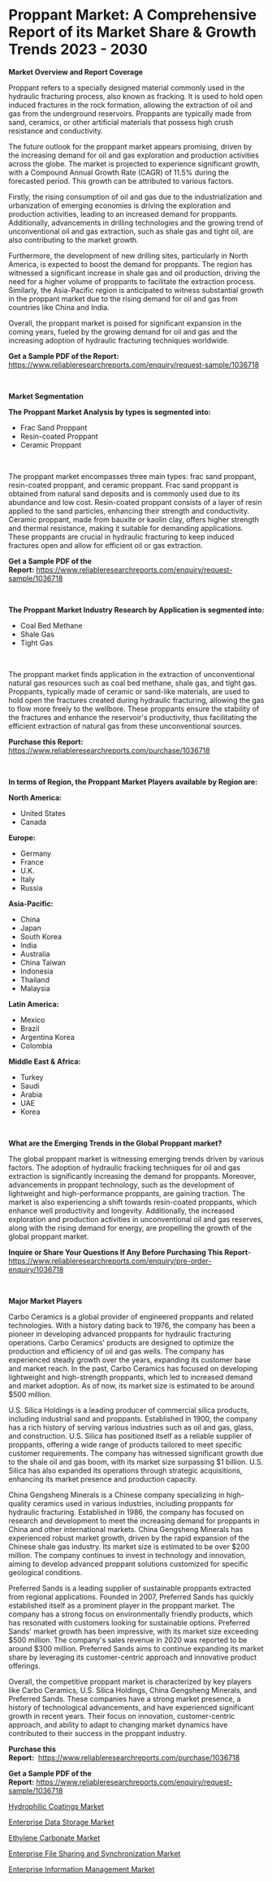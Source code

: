 <p><h1>Proppant Market: A Comprehensive Report of its Market Share & Growth Trends 2023 - 2030</h1></p><p><strong>Market Overview and Report Coverage</strong></p>
<p><p>Proppant refers to a specially designed material commonly used in the hydraulic fracturing process, also known as fracking. It is used to hold open induced fractures in the rock formation, allowing the extraction of oil and gas from the underground reservoirs. Proppants are typically made from sand, ceramics, or other artificial materials that possess high crush resistance and conductivity.</p><p>The future outlook for the proppant market appears promising, driven by the increasing demand for oil and gas exploration and production activities across the globe. The market is projected to experience significant growth, with a Compound Annual Growth Rate (CAGR) of 11.5% during the forecasted period. This growth can be attributed to various factors.</p><p>Firstly, the rising consumption of oil and gas due to the industrialization and urbanization of emerging economies is driving the exploration and production activities, leading to an increased demand for proppants. Additionally, advancements in drilling technologies and the growing trend of unconventional oil and gas extraction, such as shale gas and tight oil, are also contributing to the market growth.</p><p>Furthermore, the development of new drilling sites, particularly in North America, is expected to boost the demand for proppants. The region has witnessed a significant increase in shale gas and oil production, driving the need for a higher volume of proppants to facilitate the extraction process. Similarly, the Asia-Pacific region is anticipated to witness substantial growth in the proppant market due to the rising demand for oil and gas from countries like China and India.</p><p>Overall, the proppant market is poised for significant expansion in the coming years, fueled by the growing demand for oil and gas and the increasing adoption of hydraulic fracturing techniques worldwide.</p></p>
<p><strong>Get a Sample PDF of the Report:</strong> <a href="https://www.reliableresearchreports.com/enquiry/request-sample/1036718">https://www.reliableresearchreports.com/enquiry/request-sample/1036718</a></p>
<p>&nbsp;</p>
<p><strong>Market Segmentation</strong></p>
<p><strong>The Proppant Market Analysis by types is segmented into:</strong></p>
<p><ul><li>Frac Sand Proppant</li><li>Resin-coated Proppant</li><li>Ceramic Proppant</li></ul></p>
<p>&nbsp;</p>
<p><p>The proppant market encompasses three main types: frac sand proppant, resin-coated proppant, and ceramic proppant. Frac sand proppant is obtained from natural sand deposits and is commonly used due to its abundance and low cost. Resin-coated proppant consists of a layer of resin applied to the sand particles, enhancing their strength and conductivity. Ceramic proppant, made from bauxite or kaolin clay, offers higher strength and thermal resistance, making it suitable for demanding applications. These proppants are crucial in hydraulic fracturing to keep induced fractures open and allow for efficient oil or gas extraction.</p></p>
<p><strong>Get a Sample PDF of the Report:</strong>&nbsp;<a href="https://www.reliableresearchreports.com/enquiry/request-sample/1036718">https://www.reliableresearchreports.com/enquiry/request-sample/1036718</a></p>
<p>&nbsp;</p>
<p><strong>The Proppant Market Industry Research by Application is segmented into:</strong></p>
<p><ul><li>Coal Bed Methane</li><li>Shale Gas</li><li>Tight Gas</li></ul></p>
<p>&nbsp;</p>
<p><p>The proppant market finds application in the extraction of unconventional natural gas resources such as coal bed methane, shale gas, and tight gas. Proppants, typically made of ceramic or sand-like materials, are used to hold open the fractures created during hydraulic fracturing, allowing the gas to flow more freely to the wellbore. These proppants ensure the stability of the fractures and enhance the reservoir's productivity, thus facilitating the efficient extraction of natural gas from these unconventional sources.</p></p>
<p><strong>Purchase this Report:</strong>&nbsp; <a href="https://www.reliableresearchreports.com/purchase/1036718">https://www.reliableresearchreports.com/purchase/1036718</a></p>
<p>&nbsp;</p>
<p><strong>In terms of Region, the Proppant Market Players available by Region are:</strong></p>
<p>
    <p> <strong> North America: </strong>
        <ul>
            <li>United States</li>
            <li>Canada</li>
        </ul>
        </p> 
    <p> <strong> Europe: </strong>
        <ul>
            <li>Germany</li>
            <li>France</li>
            <li>U.K.</li>
            <li>Italy</li>
            <li>Russia</li>
        </ul>
        </p> 
    <p> <strong> Asia-Pacific: </strong>
        <ul>
            <li>China</li>
            <li>Japan</li>
            <li>South Korea</li>
            <li>India</li>
            <li>Australia</li>
            <li>China Taiwan</li>
            <li>Indonesia</li>
            <li>Thailand</li>
            <li>Malaysia</li>
        </ul>
        </p> 
    <p> <strong> Latin America: </strong>
        <ul>
            <li>Mexico</li>
            <li>Brazil</li>
            <li>Argentina Korea</li>
            <li>Colombia</li>
        </ul>
        </p> 
    <p> <strong> Middle East & Africa: </strong>
        <ul>
            <li>Turkey</li>
            <li>Saudi</li>
            <li>Arabia</li>
            <li>UAE</li>
            <li>Korea</li>
        </ul>
    </p>
    </p>
<p>&nbsp;</p>
<p><strong>What are the Emerging Trends in the Global Proppant market?</strong></p>
<p><p>The global proppant market is witnessing emerging trends driven by various factors. The adoption of hydraulic fracking techniques for oil and gas extraction is significantly increasing the demand for proppants. Moreover, advancements in proppant technology, such as the development of lightweight and high-performance proppants, are gaining traction. The market is also experiencing a shift towards resin-coated proppants, which enhance well productivity and longevity. Additionally, the increased exploration and production activities in unconventional oil and gas reserves, along with the rising demand for energy, are propelling the growth of the global proppant market.</p></p>
<p><strong>Inquire or Share Your Questions If Any Before Purchasing This Report</strong>- <a href="https://www.reliableresearchreports.com/enquiry/pre-order-enquiry/1036718">https://www.reliableresearchreports.com/enquiry/pre-order-enquiry/1036718</a></p>
<p>&nbsp;</p>
<p><strong>Major Market Players</strong></p>
<p><p>Carbo Ceramics is a global provider of engineered proppants and related technologies. With a history dating back to 1976, the company has been a pioneer in developing advanced proppants for hydraulic fracturing operations. Carbo Ceramics' products are designed to optimize the production and efficiency of oil and gas wells. The company has experienced steady growth over the years, expanding its customer base and market reach. In the past, Carbo Ceramics has focused on developing lightweight and high-strength proppants, which led to increased demand and market adoption. As of now, its market size is estimated to be around $500 million.</p><p>U.S. Silica Holdings is a leading producer of commercial silica products, including industrial sand and proppants. Established in 1900, the company has a rich history of serving various industries such as oil and gas, glass, and construction. U.S. Silica has positioned itself as a reliable supplier of proppants, offering a wide range of products tailored to meet specific customer requirements. The company has witnessed significant growth due to the shale oil and gas boom, with its market size surpassing $1 billion. U.S. Silica has also expanded its operations through strategic acquisitions, enhancing its market presence and production capacity.</p><p>China Gengsheng Minerals is a Chinese company specializing in high-quality ceramics used in various industries, including proppants for hydraulic fracturing. Established in 1986, the company has focused on research and development to meet the increasing demand for proppants in China and other international markets. China Gengsheng Minerals has experienced robust market growth, driven by the rapid expansion of the Chinese shale gas industry. Its market size is estimated to be over $200 million. The company continues to invest in technology and innovation, aiming to develop advanced proppant solutions customized for specific geological conditions.</p><p>Preferred Sands is a leading supplier of sustainable proppants extracted from regional applications. Founded in 2007, Preferred Sands has quickly established itself as a prominent player in the proppant market. The company has a strong focus on environmentally friendly products, which has resonated with customers looking for sustainable options. Preferred Sands' market growth has been impressive, with its market size exceeding $500 million. The company's sales revenue in 2020 was reported to be around $300 million. Preferred Sands aims to continue expanding its market share by leveraging its customer-centric approach and innovative product offerings.</p><p>Overall, the competitive proppant market is characterized by key players like Carbo Ceramics, U.S. Silica Holdings, China Gengsheng Minerals, and Preferred Sands. These companies have a strong market presence, a history of technological advancements, and have experienced significant growth in recent years. Their focus on innovation, customer-centric approach, and ability to adapt to changing market dynamics have contributed to their success in the proppant industry.</p></p>
<p><strong>Purchase this Report:</strong>&nbsp;&nbsp;<a href="https://www.reliableresearchreports.com/purchase/1036718">https://www.reliableresearchreports.com/purchase/1036718</a></p>
<p></p>
<p><strong>Get a Sample PDF of the Report:</strong>&nbsp;<a href="https://www.reliableresearchreports.com/enquiry/request-sample/1036718">https://www.reliableresearchreports.com/enquiry/request-sample/1036718</a></p>
<p><p><a href="https://github.com/amae102299/Market-Research-Report-List-1/blob/main/hydrophilic-coatings-market.md">Hydrophilic Coatings Market</a></p><p><a href="https://medium.com/@alesiabrahimi58/enterprise-data-storage-market-the-key-to-successful-business-strategy-forecast-till-2030-5ddc25a0a86e">Enterprise Data Storage Market</a></p><p><a href="https://github.com/prosalinda88/Market-Research-Report-List-1/blob/main/ethylene-carbonate-market.md">Ethylene Carbonate Market</a></p><p><a href="https://medium.com/@kyliemorgan1913/enterprise-file-sharing-and-synchronization-market-the-key-to-successful-business-strategy-f7a97baa60be">Enterprise File Sharing and Synchronization Market</a></p><p><a href="https://medium.com/@kejsioni/enterprise-information-management-market-size-cagr-trends-2024-2030-5539004cf99a">Enterprise Information Management Market</a></p></p>